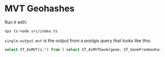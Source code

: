 # MVT Geohashes

Run it with:
```sh
npx ts-node src/index.ts
```

`single-output.mvt` is the output from a postgis query that looks like this:
```sql
select ST_AsMVT(s.*) from ( select ST_AsMVTGeom(geom, ST_GeomFromGeohash('9q5’)) from my_table where geohash3 = '9q5’ ) as s;
```
